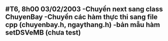 #T6, 8h00 03/02/2003
-Chuyển next sang class ChuyenBay
-Chuyển các hàm thực thi sang file cpp (chuyenbay.h, ngaythang.h)
-bản mẫu hàm setDSVeMB (chưa test)
-

